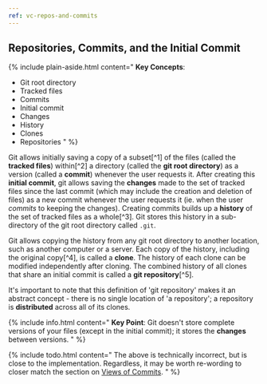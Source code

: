 ```yaml
---
ref: vc-repos-and-commits
---
```


## Repositories, Commits, and the Initial Commit

{% include plain-aside.html content="
**Key Concepts**:

- Git root directory
- Tracked files
- Commits
- Initial commit
- Changes
- History
- Clones
- Repositories
" %}

Git allows initially saving a copy of a subset[^1] of the files (called the **tracked files**) within[^2] a directory (called the **git root directory**) as a version (called a **commit**) whenever the user requests it. After creating this **initial commit**, git allows saving the **changes** made to the set of tracked files since the last commit (which may include the creation and deletion of files) as a new commit whenever the user requests it (ie. when the user *commits* to keeping the changes). Creating commits builds up a **history** of the set of tracked files as a whole[^3]. Git stores this history in a sub-directory of the git root directory called `.git`.

Git allows copying the history from any git root directory to another location, such as another computer or a server. Each copy of the history, including the original copy[^4], is called a **clone**. The history of each clone can be modified independently after cloning. The combined history of all clones that share an initial commit is called a **git repository**[^5].

It's important to note that this definition of 'git repository' makes it an abstract concept - there is no single location of 'a repository'; a repository is **distributed** across all of its clones.

{% include info.html content="
**Key Point**: Git doesn't store complete versions of your files (except in the initial commit); it stores the **changes** between versions.
" %}

{% include todo.html content="
The above is technically incorrect, but is close to the implementation. Regardless, it may be worth re-wording to closer match the section on [Views of Commits](#views-of-commits).
" %}
